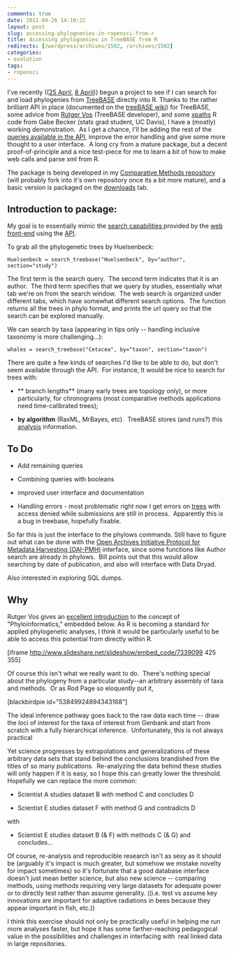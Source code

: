 ```yaml
---
comments: true
date: 2011-04-26 14:10:22
layout: post
slug: accessing-phylognenies-in-ropensci-from-r
title: Accessing phylognenies in TreeBASE from R
redirects: [/wordpress/archives/1502, /archives/1502]
categories:
- evolution
tags:
- ropensci
---
```


I've recently (([25 April](http://www.carlboettiger.info/archives/1496), [8 April](http://www.carlboettiger.info/archives/1382))) begun a project to see if I can search for and load phylogenies from [TreeBASE](http://www.treebase.org/) directly into R. Thanks to the rather brilliant API in place (documented on the [treeBASE wiki](https://sourceforge.net/apps/mediawiki/treebase/index.php?title=API)) for TreeBASE, some advice from [Rutger Vos](http://rutgervos.blogspot.com/) (TreeBASE developer), and some [xpaths](http://en.wikipedia.org/wiki/XPath) R code from Gabe Becker (stats grad student, UC Davis), I have a (mostly) working demonstration.  As I get a chance, I'll be adding the rest of the [queries available in the API](https://spreadsheets.google.com/pub?key=rL--O7pyhR8FcnnG5-ofAlw), improve the error handling and give some more thought to a user interface.  A long cry from a mature package, but a decent proof-of-principle and a nice test-piece for me to learn a bit of how to make web calls and parse xml from R.

The package is being developed in my [Comparative Methods repository ](https://github.com/cboettig/Comparative-Phylogenetics/tree/master/treebase)(will probably fork into it's own repository once its a bit more mature), and a basic version is packaged on the [downloads](https://github.com/downloads/cboettig/Comparative-Phylogenetics/treebase_0.0-1.tar.gz) tab.


## Introduction to package:


My goal is to essentially mimic the [search capabilities ](https://spreadsheets.google.com/pub?key=rL--O7pyhR8FcnnG5-ofAlw)provided by the [web front-end](http://www.treebase.org/treebase-web/search/studySearch.html) using the [API](https://sourceforge.net/apps/mediawiki/treebase/index.php?title=API).

To grab all the phylogenetic trees by Huelsenbeck:

    
    Huelsenbeck = search_treebase("Huelsenbeck", by="author", section="study")
    


The first term is the search query.  The second term indicates that it is an author.  The third term specifies that we query by studies, essentially what tab we're on from the search window.  The web search is organized under different tabs, which have somewhat different search options.  The function returns all the trees in phylo format, and prints the url query so that the search can be explored manually.

We can search by taxa (appearing in tips only -- handling inclusive taxonomy is more challenging...):

    
    whales = search_treebase("Cetacea", by="taxon", section="taxon")
    


There are quite a few kinds of searches I'd like to be able to do, but don't seem available through the API.  For instance, It would be nice to search for trees with:



	
  * ** branch lengths** (many early trees are topology only), or more particularly, for chronograms (most comparative methods applications need time-calibrated trees);

	
  * **by algorithm** (RaxML, MrBayes, etc).  TreeBASE stores (and runs?) this [analysis](http://treebase.org/treebase-web/search/study/analyses.html?id=2218) information.




## To Do





	
  * Add remaining queries

	
  * Combining queries with booleans

	
  * improved user interface and documentation

	
  * Handling errors - most problematic right now I get errors on [trees](http://treebase.org/treebase-web/search/study/anyObjectAsRDF.rdf?namespacedGUID=TB2:Tr9917) with access denied while submissions are still in process.  Apparently this is a bug in treebase, hopefully fixable.


So far this is just the interface to the phylows commands.  Still have to figure out what can be done with the [Open Archives Initiative Protocol for Metadata Harvesting (OAI-PMH)](http://www.openarchives.org/pmh/) interface, since some functions like Author search are already in phylows.  Bill points out that this would allow searching by date of publication, and also will interface with Data Dryad.

Also interested in exploring SQL dumps.


## Why


Rutger Vos gives an [excellent introduction](http://www.slideshare.net/rvosa/phyloinformatics-and-the-semantic-web) to the concept of "Phyloinformatics," embedded below. As R is becoming a standard for applied phylogenetic analyses, I think it would be particularly useful to be able to access this potential from directly within R.

[iframe http://www.slideshare.net/slideshow/embed_code/7339099 425 355]

Of course this isn't what we really want to do.  There's nothing  special about the phylogeny from a particular study--an arbitrary  assembly of taxa and methods.  Or as Rod Page so eloquently put it,

[blackbirdpie id="53849924894343168"]

The ideal inference pathway goes back to the raw data each time -- draw the loci of interest for the taxa of interest from Genbank and start from scratch with a fully hierarchical inference.  Unfortunately, this is not always practical

Yet  science progresses by extrapolations and generalizations of these  arbitrary data sets that stand behind the conclusions brandished from  the titles of so many publications.  Re-analyzing the data behind these  studies will only happen if it is easy, so I hope this can greatly lower  the threshold.  Hopefully we can replace the more common:



	
  * Scientist A studies dataset B with method C and concludes D

	
  * Scientist E studies dataset F with method G and contradicts D


with

	
  * Scientist E studies dataset B (& F) with methods C (& G) and concludes...


Of course, re-analysis and reproducible research isn't as sexy as it  should be (arguably it's impact is much greater, but somehow we mistake  novelty for impact sometimes) so it's fortunate that a good database  interface doesn't just mean better science, but also new science --  comparing methods, using methods requiring very large datasets for  adequate power or to directly test rather than assume generality. ((i.e.  test vs assume key innovations are important for adaptive radiations in  bees because they appear important in fish, etc.))

I think  this exercise should not only be practically useful in helping me run  more analyses faster, but hope it has some farther-reaching pedagogical  value in the possibilities and challenges in interfacing with  real  linked data in large repositories.
